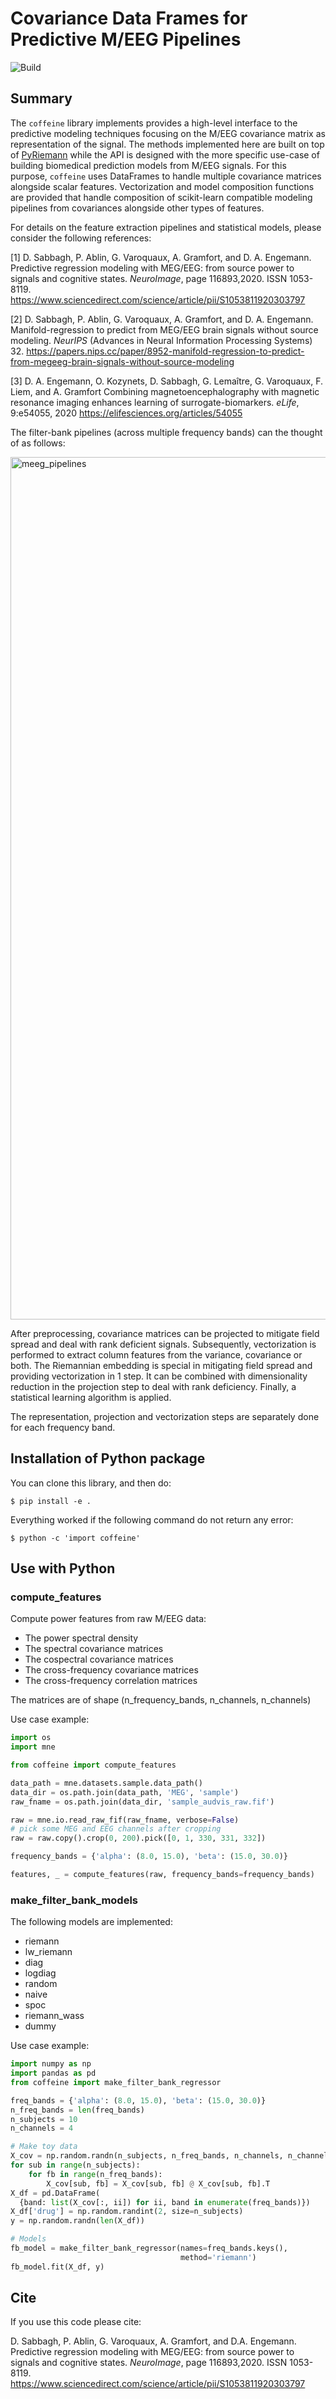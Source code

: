 # Covariance Data Frames for Predictive M/EEG Pipelines

![Build](https://github.com/coffeine-labsdengemann/coffeine/workflows/tests/badge.svg)
<!-- ![Codecov](https://codecov.io/gh/coffeine-labs/coffeine/branch/main/graph/badge.svg) -->

## Summary

The `coffeine` library implements provides a high-level interface to the predictive modeling techniques focusing on the M/EEG covariance matrix as representation of the signal. The methods implemented here are built on top of [PyRiemann](https://pyriemann.readthedocs.io/en/latest/installing.html) while the API is designed with the more specific use-case of building biomedical prediction models from M/EEG signals. For this purpose, `coffeine` uses DataFrames to handle multiple covariance matrices alongside scalar features. Vectorization and model composition functions are provided that handle composition of scikit-learn compatible modeling pipelines from covariances alongside other types of features.

For details on the feature extraction pipelines and statistical models, please consider the following references:

[1] D. Sabbagh, P. Ablin, G. Varoquaux, A. Gramfort, and D. A. Engemann.
Predictive regression modeling with MEG/EEG: from source power to signals and cognitive states.
*NeuroImage*, page 116893,2020. ISSN 1053-8119.
<https://www.sciencedirect.com/science/article/pii/S1053811920303797>

[2] D. Sabbagh, P. Ablin, G. Varoquaux, A. Gramfort,
and D. A. Engemann.
Manifold-regression to predict from MEG/EEG brain signals
without source modeling.
*NeurIPS* (Advances in Neural Information Processing Systems) 32.
<https://papers.nips.cc/paper/8952-manifold-regression-to-predict-from-megeeg-brain-signals-without-source-modeling>

[3] D. A. Engemann, O. Kozynets, D. Sabbagh, G. Lemaître, G. Varoquaux, F. Liem, and A. Gramfort
Combining magnetoencephalography with magnetic resonance imaging enhances learning of surrogate-biomarkers.
*eLife*, 9:e54055, 2020
<https://elifesciences.org/articles/54055>

The filter-bank pipelines (across multiple frequency bands) can the thought of as follows:

<img width="1380" alt="meeg_pipelines" src="https://user-images.githubusercontent.com/1908618/115611659-a6d5ab80-a2ea-11eb-935c-006cad4fc8e5.png">

After preprocessing, covariance matrices can be projected to mitigate field spread and deal with rank deficient signals.
Subsequently, vectorization is performed to extract column features from the variance, covariance or both.
The Riemannian embedding is special in mitigating field spread and providing vectorization in 1 step.
It can be combined with dimensionality reduction in the projection step to deal with rank deficiency.
Finally, a statistical learning algorithm is applied.

The representation, projection and vectorization steps are separately done for each frequency band.

## Installation of Python package

<!-- To install the package, simply do: -->
<!--  -->
<!--   `$ pip install coffeine` -->

You can clone this library, and then do:

  `$ pip install -e .`

Everything worked if the following command do not return any error:

  `$ python -c 'import coffeine'`

## Use with Python

### compute_features

Compute power features from raw M/EEG data:

- The power spectral density
- The spectral covariance matrices
- The cospectral covariance matrices
- The cross-frequency covariance matrices
- The cross-frequency correlation matrices

The matrices are of shape (n_frequency_bands, n_channels, n_channels)

Use case example:

```python
import os
import mne

from coffeine import compute_features

data_path = mne.datasets.sample.data_path()
data_dir = os.path.join(data_path, 'MEG', 'sample')
raw_fname = os.path.join(data_dir, 'sample_audvis_raw.fif')

raw = mne.io.read_raw_fif(raw_fname, verbose=False)
# pick some MEG and EEG channels after cropping
raw = raw.copy().crop(0, 200).pick([0, 1, 330, 331, 332])

frequency_bands = {'alpha': (8.0, 15.0), 'beta': (15.0, 30.0)}

features, _ = compute_features(raw, frequency_bands=frequency_bands)
```

### make_filter_bank_models

The following models are implemented:

- riemann
- lw_riemann
- diag
- logdiag
- random
- naive
- spoc
- riemann_wass
- dummy

Use case example:

```python
import numpy as np
import pandas as pd
from coffeine import make_filter_bank_regressor

freq_bands = {'alpha': (8.0, 15.0), 'beta': (15.0, 30.0)}
n_freq_bands = len(freq_bands)
n_subjects = 10
n_channels = 4

# Make toy data
X_cov = np.random.randn(n_subjects, n_freq_bands, n_channels, n_channels)
for sub in range(n_subjects):
    for fb in range(n_freq_bands):
        X_cov[sub, fb] = X_cov[sub, fb] @ X_cov[sub, fb].T
X_df = pd.DataFrame(
  {band: list(X_cov[:, ii]) for ii, band in enumerate(freq_bands)})
X_df['drug'] = np.random.randint(2, size=n_subjects)
y = np.random.randn(len(X_df))

# Models
fb_model = make_filter_bank_regressor(names=freq_bands.keys(),
                                      method='riemann')
fb_model.fit(X_df, y)
```

## Cite

If you use this code please cite:

  D. Sabbagh, P. Ablin, G. Varoquaux, A. Gramfort, and D.A. Engemann.
  Predictive regression modeling with MEG/EEG: from source power
  to signals and cognitive states.
  *NeuroImage*, page 116893,2020. ISSN 1053-8119.
  https://www.sciencedirect.com/science/article/pii/S1053811920303797
